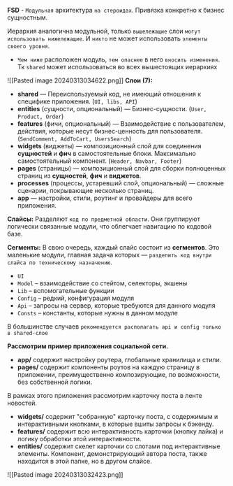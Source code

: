 **FSD** - `Модульная` архитектура `на стероидах`. Привязка конкретно к бизнес сущностным.

Иерархия аналогична модульной, только `вышележащие` слои `могут использовать нижележащие`. И `никто` не может использовать `элементы своего уровня`.

- `Чем ниже` расположен модуль, `тем опаснее` в него `вносить изменения`. 
Тк `shared` может использоваться во всех вышестоящих иерархиях

![[Pasted image 20240313034622.png]]
**Слои (7):**
- **shared** — Переиспользуемый код, не имеющий отношения к специфике приложения. (`UI, libs, API`)
- **entities** (сущности, опциональный) — Бизнес-сущности. 
  (`User, Product, Order`)
- **features** (фичи, опциональный) — Взаимодействие с пользователем, действия, которые несут бизнес-ценность для пользователя. 
  (`SendComment, AddToCart, UsersSearch`)
- **widgets** (виджеты) — композиционный слой для соединения **сущностей** и **фич** в самостоятельные блоки. Максимально самостоятельный компонент.
  (`Header, Navbar, Footer`)
- **pages** (страницы) — композиционный слой для сборки полноценных страниц из **сущностей**, **фич** и **виджетов**.
- **processes** (процессы, устаревший слой, опциональный) — сложные сценарии, покрывающие несколько страниц.
- **app** — настройки, стили, роутинг и провайдеры для всего приложения.

**Слайсы:** 
Разделяют `код по предметной области`. Они группируют логически связанные модули, что облегчает навигацию по кодовой базе. 

**Сегменты:**
В свою очередь, каждый слайс состоит из **сегментов**. Это маленькие модули, главная задача которых — `разделить код внутри слайса по техническому назначению`.
- `UI`
- `Model` – взаимодействие со стейтом, селекторы, экшены
- `Lib` – вспомогательные функции
- `Config` – редкий, конфигурация модуля
- `Api` – запросы на сервер, которые требуются для данного модуля
- `Consts` – константы, которые нужны в данном модуле

В большинстве случаев `рекомендуется располагать api и config только в shared-слое`

**Рассмотрим пример приложения социальной сети.**

- **app/** содержит настройку роутера, глобальные хранилища и стили.
- **pages/** содержит компоненты роутов на каждую страницу в приложении, преимущественно композирующие, по возможности, без собственной логики.

В рамках этого приложения рассмотрим карточку поста в ленте новостей.

- **widgets/** содержит "собранную" карточку поста, с содержимым и интерактивными кнопками, в которые вшиты запросы к бэкенду.
- **features/** содержит всю интерактивность карточки (кнопку лайка) и логику обработки этой интерактивности.
- **entities/** содержит скелет карточки со слотами под интерактивные элементы. Компонент, демонстрирующий автора поста, также находится в этой папке, но в другом слайсе.

![[Pasted image 20240313032423.png]]
